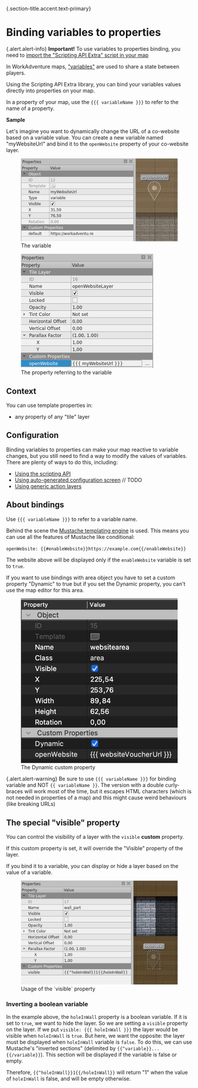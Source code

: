 {.section-title.accent.text-primary}
# Binding variables to properties

{.alert.alert-info}
**Important!** To use variables to properties binding, you need to [import the "Scripting API Extra" script in your map](about.md#importing-the-extended-features)

In WorkAdventure maps, ["variables"](https://workadventu.re/map-building/api-state.md) are used to share a state between 
players.

Using the Scripting API Extra library, you can bind your variables values directly into properties on your map.

In a property of your map, use the `{{{ variableName }}}` to refer to the name of a property.

**Sample**

Let's imagine you want to dynamically change the URL of a co-website based on a variable value.
You can create a new variable named "myWebsiteUrl" and bind it to the `openWebsite` property of your co-website layer.

<figure class="figure">
    <img class="figure-img img-fluid rounded" src="images/variable.png" alt="" />
    <figcaption class="figure-caption">The variable</figcaption>
</figure>

<figure class="figure">
    <img class="figure-img img-fluid rounded" src="images/templated_property.png" alt="" />
    <figcaption class="figure-caption">The property referring to the variable</figcaption>
</figure>

## Context

You can use template properties in:

- any property of any "tile" layer

## Configuration

Binding variables to properties can make your map reactive to variable changes, but you still need to find a way
to modify the values of variables. There are plenty of ways to do this, including:

- [Using the scripting API](https://workadventu.re/map-building/api-state.md)
- [Using auto-generated configuration screen]() // TODO
- [Using generic action layers](generic-action-layers.md)

## About bindings

Use `{{{ variableName }}}` to refer to a variable name.

Behind the scene the [Mustache templating engine](https://en.wikipedia.org/wiki/Mustache_(template_system)) is used.
This means you can use all the features of Mustache like conditional:

`openWebsite: {{#enableWebsite}}https://example.com{{/enableWebsite}}`

The website above will be displayed only if the `enableWebsite` variable is set to `true`.

If you want to use bindings with area object you have to set a custom property "Dynamic" to true
but if you set the Dynamic property, you can't use the map editor for this area.

<figure class="figure">
    <img class="figure-img img-fluid rounded" src="images/areaBindings.png" alt="" />
    <figcaption class="figure-caption">The Dynamic custom property</figcaption>
</figure>

{.alert.alert-warning}
Be sure to use `{{{ variableName }}}` for binding variable and NOT `{{ variableName }}`. The version with a double 
curly-braces will work most of the time, but it escapes HTML characters (which is not needed in properties of a map)
and this might cause weird behaviours (like breaking URLs)


## The special "visible" property

You can control the visibility of a layer with the `visible` **custom** property.

If this custom property is set, it will override the "Visible" property of the layer.

If you bind it to a variable, you can display or hide a layer based on the value of a variable.

<figure class="figure">
    <img class="figure-img img-fluid rounded" src="images/visible_property.png" alt="" />
    <figcaption class="figure-caption">Usage of the `visible` property</figcaption>
</figure>

### Inverting a boolean variable

In the example above, the `holeInWall` property is a boolean variable. If it is set to `true`, we want to hide the
layer. So we are setting a `visible` property on the layer. If we put `visible: {{{ holeInWall }}}` the layer
would be visible when `holeInWall` is `true`. But here, we want the opposite: the layer must be displayed when 
`holeInWall` variable is `false`. To do this, we can use Mustache's "inverted sections" (delimited by `{{^variable}}...{{/variable}}`).
This section will be displayed if the variable is false or empty.

Therefore, `{{^holeInWall}}1{{/holeInWall}}` will return "1" when the value of `holeInWall` is false, and will be empty otherwise.
